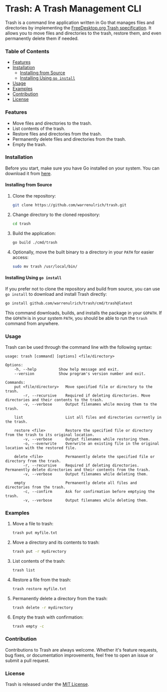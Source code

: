 # Trash: A Trash Management CLI

Trash is a command line application written in Go that manages files and directories by implementing the [FreeDesktop.org Trash specification](https://specifications.freedesktop.org/trash-spec/trashspec-latest.html). It allows you to move files and directories to the trash, restore them, and even permanently delete them if needed.

### Table of Contents

- [Features](#features)
- [Installation](#installation)
    - [Installing from Source](#installing-from-source)
    - [Installing Using `go install`](#installing-using-go-install)
- [Usage](#usage)
- [Examples](#examples)
- [Contribution](#contribution)
- [License](#license)

### Features

- Move files and directories to the trash.
- List contents of the trash.
- Restore files and directories from the trash.
- Permanently delete files and directories from the trash.
- Empty the trash.

### Installation

Before you start, make sure you have Go installed on your system. You can download it from [here](https://golang.org/dl/).

#### Installing from Source

1. Clone the repository:

   ```sh
   git clone https://github.com/warrenulrich/trash.git
   ```

2. Change directory to the cloned repository:

   ```sh
   cd trash
   ```

3. Build the application:

   ```sh
   go build ./cmd/trash
   ```

4. Optionally, move the built binary to a directory in your `PATH` for easier access:

   ```sh
   sudo mv trash /usr/local/bin/
   ```

#### Installing Using `go install`

If you prefer not to clone the repository and build from source, you can use `go install` to download and install Trash directly:

```sh
go install github.com/warrenulrich/trash/cmd/trash@latest
```

This command downloads, builds, and installs the package in your `GOPATH`. If the `GOPATH` is in your system `PATH`, you should be able to run the `trash` command from anywhere.

### Usage

Trash can be used through the command line with the following syntax:

```
usage: trash [command] [options] <file/directory>

Options:
    -h, --help          Show help message and exit.
    --version           Show program's version number and exit.

Commands:
    put <file/directory>   Move specified file or directory to the trash.
        -r, --recursive    Required if deleting directories. Move directories and their contents to the trash.
        -v, --verbose      Output filenames while moving them to the trash.

    list                   List all files and directories currently in the trash.

    restore <file>         Restore the specified file or directory from the trash to its original location.
        -v, --verbose      Output filenames while restoring them.
        -o, --overwrite    Overwrite an existing file in the original location with the restored file.

    delete <file>          Permanently delete the specified file or directory from the trash.
        -r, --recursive    Required if deleting directories. Permanently delete directories and their contents from the trash.
        -v, --verbose      Output filenames while deleting them.

    empty                  Permanently delete all files and directories from the trash.
        -c, --confirm      Ask for confirmation before emptying the trash.
        -v, --verbose      Output filenames while deleting them.
```

### Examples

1. Move a file to trash:

   ```sh
   trash put myfile.txt
   ```

2. Move a directory and its contents to trash:

   ```sh
   trash put -r mydirectory
   ```

3. List contents of the trash:

   ```sh
   trash list
   ```

4. Restore a file from the trash:

   ```sh
   trash restore myfile.txt
   ```

5. Permanently delete a directory from the trash:

   ```sh
   trash delete -r mydirectory
   ```

6. Empty the trash with confirmation:

   ```sh
   trash empty -c
   ```

### Contribution

Contributions to Trash are always welcome. Whether it's feature requests, bug fixes, or documentation improvements, feel free to open an issue or submit a pull request.

### License

Trash is released under the [MIT License](LICENSE).